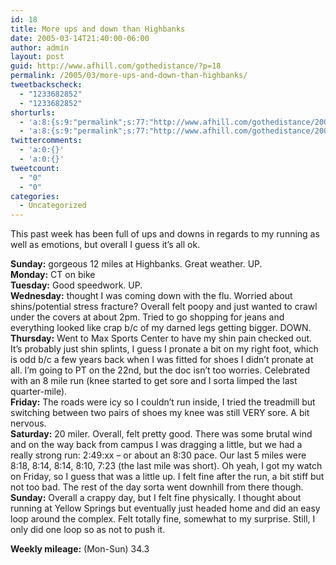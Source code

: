 ```yaml
---
id: 18
title: More ups and down than Highbanks
date: 2005-03-14T21:40:00-06:00
author: admin
layout: post
guid: http://www.afhill.com/gothedistance/?p=18
permalink: /2005/03/more-ups-and-down-than-highbanks/
tweetbackscheck:
  - "1233682852"
  - "1233682852"
shorturls:
  - 'a:8:{s:9:"permalink";s:77:"http://www.afhill.com/gothedistance/2005/03/more-ups-and-down-than-highbanks/";s:7:"tinyurl";s:25:"http://tinyurl.com/d3vseb";s:4:"isgd";s:17:"http://is.gd/ifg0";s:5:"bitly";s:18:"http://bit.ly/fYcX";s:5:"snipr";s:22:"http://snipr.com/b8asb";s:5:"snurl";s:22:"http://snurl.com/b8asb";s:7:"snipurl";s:24:"http://snipurl.com/b8asb";s:4:"trim";s:17:"http://tr.im/edpi";}'
  - 'a:8:{s:9:"permalink";s:77:"http://www.afhill.com/gothedistance/2005/03/more-ups-and-down-than-highbanks/";s:7:"tinyurl";s:25:"http://tinyurl.com/d3vseb";s:4:"isgd";s:17:"http://is.gd/ifg0";s:5:"bitly";s:18:"http://bit.ly/fYcX";s:5:"snipr";s:22:"http://snipr.com/b8asb";s:5:"snurl";s:22:"http://snurl.com/b8asb";s:7:"snipurl";s:24:"http://snipurl.com/b8asb";s:4:"trim";s:17:"http://tr.im/edpi";}'
twittercomments:
  - 'a:0:{}'
  - 'a:0:{}'
tweetcount:
  - "0"
  - "0"
categories:
  - Uncategorized
---
```

This past week has been full of ups and downs in regards to my running as well as emotions, but overall I guess it&#8217;s all ok.

**Sunday:** gorgeous 12 miles at Highbanks. Great weather. UP.  
**Monday:** CT on bike  
**Tuesday:** Good speedwork. UP.  
**Wednesday:** thought I was coming down with the flu. Worried about shins/potential stress fracture? Overall felt poopy and just wanted to crawl under the covers at about 2pm. Tried to go shopping for jeans and everything looked like crap b/c of my darned legs getting bigger. DOWN.  
**Thursday:** Went to Max Sports Center to have my shin pain checked out. It&#8217;s probably just shin splints, I guess I pronate a bit on my right foot, which is odd b/c a few years back when I was fitted for shoes I didn&#8217;t pronate at all. I&#8217;m going to PT on the 22nd, but the doc isn&#8217;t too worries. Celebrated with an 8 mile run (knee started to get sore and I sorta limped the last quarter-mile).  
**Friday:** The roads were icy so I couldn&#8217;t run inside, I tried the treadmill but switching between two pairs of shoes my knee was still VERY sore. A bit nervous.  
**Saturday:** 20 miler. Overall, felt pretty good. There was some brutal wind and on the way back from campus I was dragging a little, but we had a really strong run: 2:49:xx &#8211; or about an 8:30 pace. Our last 5 miles were 8:18, 8:14, 8:14, 8:10, 7:23 (the last mile was short). Oh yeah, I got my watch on Friday, so I guess that was a little up. I felt fine after the run, a bit stiff but not too bad. The rest of the day sorta went downhill from there though.  
**Sunday:** Overall a crappy day, but I felt fine physically. I thought about running at Yellow Springs but eventually just headed home and did an easy loop around the complex. Felt totally fine, somewhat to my surprise. Still, I only did one loop so as not to push it.

**Weekly mileage:** (Mon-Sun) 34.3